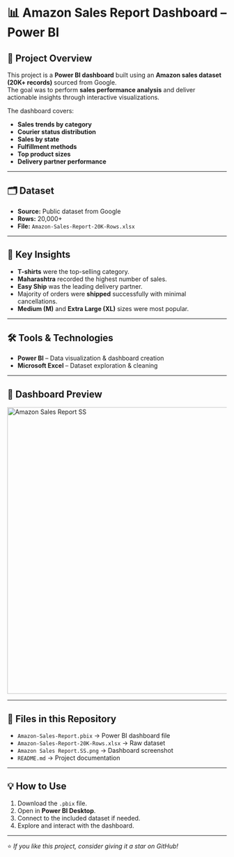 # 📊 Amazon Sales Report Dashboard – Power BI

## 📌 Project Overview
This project is a **Power BI dashboard** built using an **Amazon sales dataset (20K+ records)** sourced from Google.  
The goal was to perform **sales performance analysis** and deliver actionable insights through interactive visualizations.

The dashboard covers:
- **Sales trends by category**
- **Courier status distribution**
- **Sales by state**
- **Fulfillment methods**
- **Top product sizes**
- **Delivery partner performance**

---

## 🗂 Dataset
- **Source:** Public dataset from Google
- **Rows:** 20,000+
- **File:** `Amazon-Sales-Report-20K-Rows.xlsx`

---

## 🚀 Key Insights
- **T-shirts** were the top-selling category.
- **Maharashtra** recorded the highest number of sales.
- **Easy Ship** was the leading delivery partner.
- Majority of orders were **shipped** successfully with minimal cancellations.
- **Medium (M)** and **Extra Large (XL)** sizes were most popular.

---

## 🛠 Tools & Technologies
- **Power BI** – Data visualization & dashboard creation
- **Microsoft Excel** – Dataset exploration & cleaning

---

## 📸 Dashboard Preview
<img width="507" height="656" alt="Amazon Sales Report SS" src="https://github.com/user-attachments/assets/9bde0a90-3525-47cc-b9df-82d135654eef" />


---

## 📂 Files in this Repository
- `Amazon-Sales-Report.pbix` → Power BI dashboard file
- `Amazon-Sales-Report-20K-Rows.xlsx` → Raw dataset
- `Amazon Sales Report.SS.png` → Dashboard screenshot
- `README.md` → Project documentation

---

## 💡 How to Use
1. Download the `.pbix` file.
2. Open in **Power BI Desktop**.
3. Connect to the included dataset if needed.
4. Explore and interact with the dashboard.

---

⭐ *If you like this project, consider giving it a star on GitHub!*
